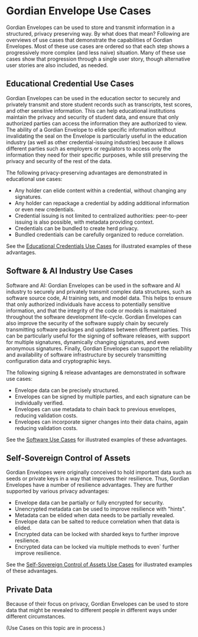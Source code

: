 # Gordian Envelope Use Cases

Gordian Envelopes can be used to store and transmit information in a structured, privacy preserving way. By what does that mean? Following are overviews of use cases that demonstrate the capabilities of Gordian Envelopes. Most of these use cases are ordered so that each step shows a progressively more complex (and less naive) situation. Many of these use cases show that progression through a single user story, though alternative user stories are also included, as needed.

## Educational Credential Use Cases

Gordian Envelopes can be used in the education sector to securely and privately transmit and store student records such as transcripts, test scores, and other sensitive information. This can help educational institutions maintain the privacy and security of student data, and ensure that only authorized parties can access the information they are authorized to view. The ability of a Gordian Envelope to elide specific information without invalidating the seal on the Envelope is particularly useful in the education industry (as well as other credential-issuing industries) because it allows different parties such as employers or regulators to access only the information they need for their specific purposes, while still preserving the privacy and security of the rest of the data.

The following privacy-preserving advantages are demonstrated in educational use cases:

* Any holder can elide content within a credential, without changing any signatures.
* Any holder can repackage a credential by adding additional information or even new credentials.
* Credential issuing is not limited to centralized authorities: peer-to-peer issuing is also possible, with metadata providing context.
* Credentials can be bundled to create herd privacy.
* Bundled credentials can be carefully organized to reduce correlation.

See the [Educational Credentials Use Cases](https://github.com/BlockchainCommons/Gordian/blob/master/Docs/Envelope-Use-Cases-Educational.md) for illustrated examples of these advantages.

## Software & AI Industry Use Cases

Software and AI: Gordian Envelopes can be used in the software and AI industry to securely and privately transmit complex data structures, such as software source code, AI training sets, and model data. This helps to ensure that only authorized individuals have access to potentially sensitive information, and that the integrity of the code or models is maintained throughout the software development life-cycle. Gordian Envelopes can also improve the security of the software supply chain by securely transmitting software packages and updates between different parties. This can be particularly useful for the signing of software releases, with support for multiple signatures, dynamically changing signatures, and even anonymous signatures. Finally, Gordian Envelopes can support the reliability and availability of software infrastructure by securely transmitting configuration data and cryptographic keys.

The following signing & release advantages are demonstrated in software use cases:

* Envelope data can be precisely structured.
* Envelopes can be signed by multiple parties, and each signature can be individually verified.
* Envelopes can use metadata to chain back to previous envelopes, reducing validation costs.
* Envelopes can incorporate signer changes into their data chains, again reducing validation costs.

See the [Software Use Cases](https://github.com/BlockchainCommons/Gordian/blob/master/Docs/Envelope-Use-Cases-Software.md) for illustrated examples of these advantages.

## Self-Sovereign Control of Assets

Gordian Envelopes were originally conceived to hold important data such as seeds or private keys in a way that improves their resilience. Thus, Gordian Envelopes have a number of resilience advantages. They are further supported by various privacy advantages:

* Envelope data can be partially or fully encrypted for security.
* Unencrypted metadata can be used to improve resilience with "hints".
* Metadata can be elided when data needs to be partially revealed.
* Envelope data can be salted to reduce correlation when that data is elided.
* Encrypted data can be locked with sharded keys to further improve resilience.
* Encrypted data can be locked via multiple methods to even` further improve resilience.

See the [Self-Sovereign Control of Assets Use Cases](https://github.com/BlockchainCommons/Gordian/blob/master/Docs/Envelope-Use-Cases-Assets.md) for illustrated examples of these advantages.


## Private Data

Because of their focus on privacy, Gordian Envelopes can be used to store data that might be revealed to different people in different ways under different circumstances.

(Use Cases on this topic are in process.)
